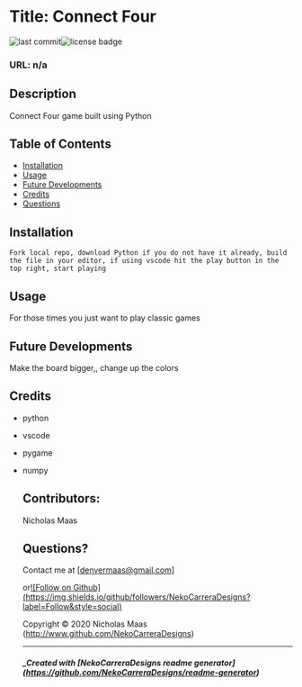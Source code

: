 # Title: Connect Four

![last commit](https://img.shields.io/github/last-commit/NekoCarreraDesigns/connect-four-game?style=flat-square)![license badge](https://img.shields.io/github/license/NekoCarreraDesigns/connect-four-game?style=flat-square)

### URL: n/a

## Description

Connect Four game built using Python

## Table of Contents

- [Installation](#installation)
- [Usage](#usage)
- [Future Developments](#futureDevelopments)
- [Credits](#credits)
- [Questions](#questions)

## Installation

`Fork local repo, download Python if you do not have it already, build the file in your editor, if using vscode hit the play button in the top right, start playing`

## Usage

For those times you just want to play classic games

## Future Developments

Make the board bigger,, change up the colors

## Credits

- python

- vscode

- pygame

- numpy

  ## Contributors:

  Nicholas Maas

  ## Questions?

  Contact me at [denvermaas@gmail.com]

  or[![Follow on Github] (https://img.shields.io/github/followers/NekoCarreraDesigns?label=Follow&style=social)](http://www.github.com/NekoCarreraDesigns)

  Copyright © 2020 Nicholas Maas (http://www.github.com/NekoCarreraDesigns)

  ***

  ##### \_Created with [NekoCarreraDesigns readme generator] (https://github.com/NekoCarreraDesigns/readme-generator)
